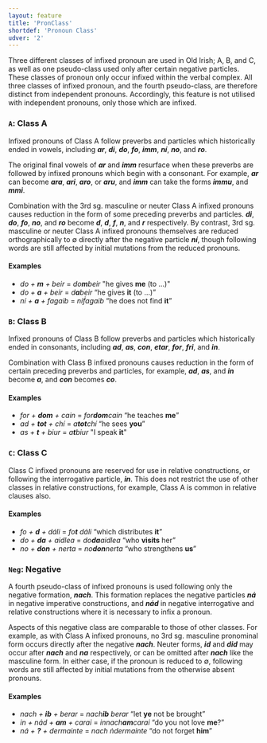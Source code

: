 ```yaml
---
layout: feature
title: 'PronClass'
shortdef: 'Pronoun Class'
udver: '2'
---
```


Three different classes of infixed pronoun are used in Old Irish; A, B, and C, as well as one pseudo-class used only after certain negative particles. These classes of pronoun only occur infixed within the verbal complex. All three classes of infixed pronoun, and the fourth pseudo-class, are therefore distinct from independent pronouns. Accordingly, this feature is not utilised with independent pronouns, only those which are infixed.

### <a name="A">`A`</a>: Class A

Infixed pronouns of Class A follow preverbs and particles which historically ended in vowels, including _<b>ar</b>_, _<b>di</b>_, _<b>do</b>_, _<b>fo</b>_, _<b>imm</b>_, _<b>ní</b>_, _<b>no</b>_, and _<b>ro</b>_.

The original final vowels of _<b>ar</b>_ and _<b>imm</b>_ resurface when these preverbs are followed by infixed pronouns which begin with a consonant. For example, _<b>ar</b>_ can become _<b>ara</b>_, _<b>ari</b>_, _<b>aro</b>_, or _<b>aru</b>_, and _<b>imm</b>_ can take the forms _<b>immu</b>_, and _<b>mmi</b>_.

Combination with the 3rd sg. masculine or neuter Class A infixed pronouns causes reduction in the form of some preceding preverbs and particles. _<b>di</b>_, _<b>do</b>_, _<b>fo</b>_, _<b>no</b>_, and _<b>ro</b>_ become _<b>d</b>_, _<b>d</b>_, _<b>f</b>_, _<b>n</b>_, and _<b>r</b>_ respectively. By contrast, 3rd sg. masculine or neuter Class A infixed pronouns themselves are reduced orthographically to ∅ directly after the negative particle _<b>ní</b>_, though following words are still affected by initial mutations from the reduced pronouns.

#### Examples

* _do + <b>m</b> + beir_ = _do<b>m</b>beir_ "he gives <b>me</b> (to ...)"
* _do + <b>a</b> + beir_ = _d<b>a</b>beir_ “he gives <b>it</b> (to ...)”
* _ní + <b>a</b> + fagaib_ = _níḟagaib_ “he does not find <b>it</b>”

### <a name="B">`B`</a>: Class B

Infixed pronouns of Class B follow preverbs and particles which historically ended in consonants, including _<b>ad</b>_, _<b>as</b>_, _<b>con</b>_, _<b>etar</b>_, _<b>for</b>_, _<b>fri</b>_, and _<b>in</b>_.

Combination with Class B infixed pronouns causes reduction in the form of certain preceding preverbs and particles, for example, _<b>ad</b>_, _<b>as</b>_, and _<b>in</b>_ become _<b>a</b>_, and _<b>con</b>_ becomes _<b>co</b>_.

#### Examples

* _for + <b>dom</b> + cain_ = _for<b>dom</b>cain_ “he teaches <b>me</b>”
* _ad + <b>tot</b> + chí_ = _a<b>tot</b>chí_ “he sees <b>you</b>”
* _as + <b>t</b> + biur_ = _a<b>t</b>biur_ "I speak <b>it</b>"

### <a name="C">`C`</a>: Class C

Class C infixed pronouns are reserved for use in relative constructions, or following the interrogative particle, _<b>in</b>_. This does not restrict the use of other classes in relative constructions, for example, Class A is common in relative clauses also.

#### Examples

* _fo + <b>d</b> + dáli_ = _fo<b>t</b> dáli_ “which distributes <b>it</b>”
* _do + <b>da</b> + aidlea_ = _do<b>da</b>aidlea_ “who <b>visits</b> her”
* _no + <b>don</b> + nerta_ = _no<b>don</b>nerta_ “who strengthens <b>us</b>”

### <a name="Neg">`Neg`</a>: Negative

A fourth pseudo-class of infixed pronouns is used following only the negative formation, _<b>nach</b>_. This formation replaces the negative particles _<b>ná</b>_ in negative imperative constructions, and _<b>nád</b>_ in negative interrogative and relative constructions where it is necessary to infix a pronoun.

Aspects of this negative class are comparable to those of other classes. For example, as with Class A infixed pronouns, no 3rd sg. masculine pronominal form occurs directly after the negative _<b>nach</b>_. Neuter forms, _<b>id</b>_ and _<b>did</b>_ may occur after _<b>nach</b>_ and _<b>na</b>_ respectively, or can be omitted after _<b>nach</b>_ like the masculine form. In either case, if the pronoun is reduced to ∅, following words are still affected by initial mutations from the otherwise absent pronouns.

#### Examples

* _nach + <b>ib</b> + berar_ = _nach<b>ib</b> berar_ “let <b>ye</b> not be brought”
* _in + nád + <b>am</b> + carai_ = _innach<b>am</b>carai_ “do you not love <b>me</b>?”
* _ná + <b>?</b> + dermainte_ = _nach ṅdermainte_ “do not forget <b>him</b>”

<!-- Interlanguage links updated Ne 5. května 2024, 18:20:18 CEST -->
